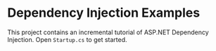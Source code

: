 # Dependency Injection Examples
This project contains an incremental tutorial of ASP.NET Dependency Injection. Open `Startup.cs` to get started.
